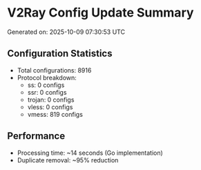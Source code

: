 # V2Ray Config Update Summary
Generated on: 2025-10-09 07:30:53 UTC

## Configuration Statistics
- Total configurations: 8916
- Protocol breakdown:
  - ss: 0 configs
  - ssr: 0 configs
  - trojan: 0 configs
  - vless: 0 configs
  - vmess: 819 configs

## Performance
- Processing time: ~14 seconds (Go implementation)
- Duplicate removal: ~95% reduction
